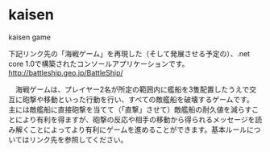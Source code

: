 # kaisen
kaisen game

下記リンク先の「海戦ゲーム」を再現した（そして発展させる予定の）、.net core 1.0で構築されたコンソールアプリケーションです。
http://battleship.geo.jp/BattleShip/

　海戦ゲームは、プレイヤー2名が所定の範囲内に艦船を3隻配置したうえで交互に砲撃や移動といった行動を行い、すべての敵艦船を破壊するゲームです。
 主には敵艦船に直接砲撃を当てて（「直撃」させて）敵艦船の耐久値を減らすことにより有利を得ますが、砲撃の反応や相手の移動から得られるメッセージを読み解くことによってより有利にゲームを進めることができます。基本ルールについてはリンク先を参照してください。
